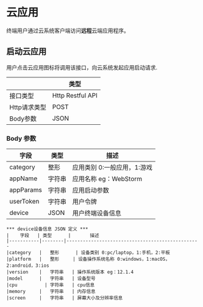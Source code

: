 # 云应用

终端用户通过云系统客户端访问**远程**云端应用程序。

## 启动云应用

用户点击云应用图标将调用该接口，向云系统发起应用启动请求.

|         		|	类型           		|
|---------------|-----------------------|
|接口类型 		|	Http Restful API |
|Http请求类型	|	POST	|
|Body参数		|	JSON	|

### Body 参数
|       字段  	|	类型     |       描述  				|
|---------------|-----------|---------------------------|
|category		|	整形 	| 应用类别 0:一般应用，1:游戏 	|
|appName		|	字符串	| 应用名称 eg：WebStorm 		|
|appParams		|	字符串	| 应用启动参数			 	|
|userToken		|	字符串	| 用户令牌					|
|device			|	JSON	| 用户终端设备信息				|

```
*** device设备信息 JSON 定义 ***
|    字段   |	类型		|       描述  				
|-----------|--------|-------------------------------------------------
|category	|	整形 	    | 设备类别 0:pc/laptop，1:手机，2:平板 	
|platform	|	整形	   | 设备操作系统名称 0:windows，1:macOS， 2:android，3:ios 	
|version	|	字符串	  | 操作系统版本 eg：12.1.4			 	
|model		|	字符串	  | 设备型号				
|cpu		  |	字符串	  | cpu信息				
|memory		|	字符串	  | 内存信息				
|screen		|	字符串	  | 屏幕大小及分辨率信息		
```
